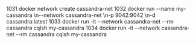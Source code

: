 1031  docker network create cassandra-net
1032  docker run --name my-cassandra \\n--network cassandra-net \\n-p 9042:9042 \\n-d cassandra:latest
1033  docker run -it --network cassandra-net --rm cassandra cqlsh my-cassandra
1034  docker run -it --network cassandra-net --rm cassandra cqlsh my-cassandra
